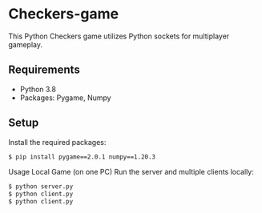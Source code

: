 # Checkers-game


This Python Checkers game utilizes Python sockets for multiplayer gameplay.

## Requirements
- Python 3.8
- Packages: Pygame, Numpy

## Setup
Install the required packages:
```bash
$ pip install pygame==2.0.1 numpy==1.20.3
```
Usage
Local Game (on one PC)
Run the server and multiple clients locally:
```bash
$ python server.py
$ python client.py
$ python client.py
```
